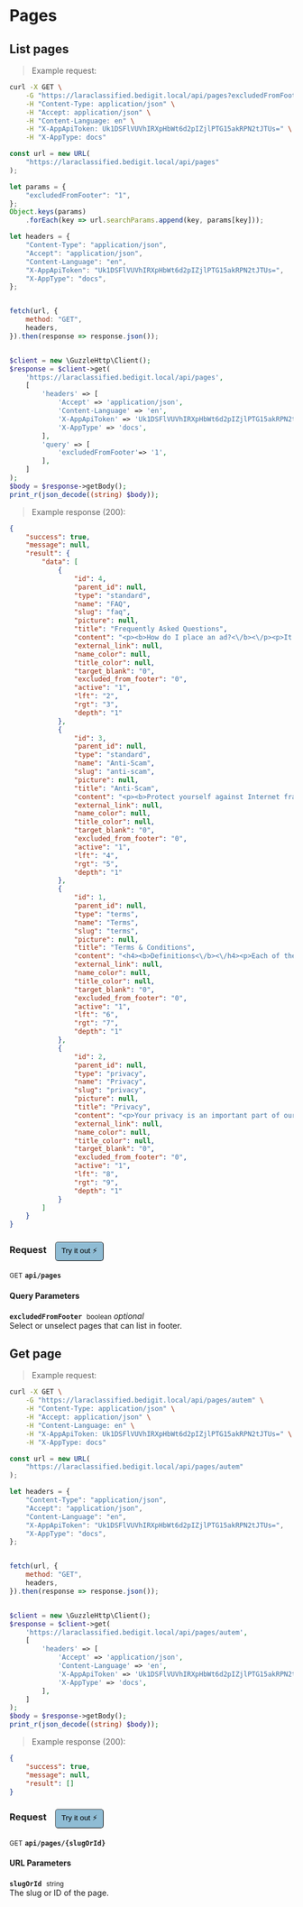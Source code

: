 # Pages


## List pages




> Example request:

```bash
curl -X GET \
    -G "https://laraclassified.bedigit.local/api/pages?excludedFromFooter=1" \
    -H "Content-Type: application/json" \
    -H "Accept: application/json" \
    -H "Content-Language: en" \
    -H "X-AppApiToken: Uk1DSFlVUVhIRXpHbWt6d2pIZjlPTG15akRPN2tJTUs=" \
    -H "X-AppType: docs"
```

```javascript
const url = new URL(
    "https://laraclassified.bedigit.local/api/pages"
);

let params = {
    "excludedFromFooter": "1",
};
Object.keys(params)
    .forEach(key => url.searchParams.append(key, params[key]));

let headers = {
    "Content-Type": "application/json",
    "Accept": "application/json",
    "Content-Language": "en",
    "X-AppApiToken": "Uk1DSFlVUVhIRXpHbWt6d2pIZjlPTG15akRPN2tJTUs=",
    "X-AppType": "docs",
};


fetch(url, {
    method: "GET",
    headers,
}).then(response => response.json());
```

```php

$client = new \GuzzleHttp\Client();
$response = $client->get(
    'https://laraclassified.bedigit.local/api/pages',
    [
        'headers' => [
            'Accept' => 'application/json',
            'Content-Language' => 'en',
            'X-AppApiToken' => 'Uk1DSFlVUVhIRXpHbWt6d2pIZjlPTG15akRPN2tJTUs=',
            'X-AppType' => 'docs',
        ],
        'query' => [
            'excludedFromFooter'=> '1',
        ],
    ]
);
$body = $response->getBody();
print_r(json_decode((string) $body));
```


> Example response (200):

```json
{
    "success": true,
    "message": null,
    "result": {
        "data": [
            {
                "id": 4,
                "parent_id": null,
                "type": "standard",
                "name": "FAQ",
                "slug": "faq",
                "picture": null,
                "title": "Frequently Asked Questions",
                "content": "<p><b>How do I place an ad?<\/b><\/p><p>It's very easy to place an ad: click on the button \"Post free Ads\" above right.<\/p><p><b>What does it cost to advertise?<\/b><\/p><p>The publication is 100% free throughout the website.<\/p><p><b>If I post an ad, will I also get more spam e-mails?<\/b><\/p><p>Absolutely not because your email address is not visible on the website.<\/p><p><b>How long will my ad remain on the website?<\/b><\/p><p>In general, an ad is automatically deactivated from the website after 3 months. You will receive an email a week before D-Day and another on the day of deactivation. You have the ability to put them online in the following month by logging into your account on the site. After this delay, your ad will be automatically removed permanently from the website.<\/p><p><b>I sold my item. How do I delete my ad?<\/b><\/p><p>Once your product is sold or leased, log in to your account to remove your ad.<\/p>",
                "external_link": null,
                "name_color": null,
                "title_color": null,
                "target_blank": "0",
                "excluded_from_footer": "0",
                "active": "1",
                "lft": "2",
                "rgt": "3",
                "depth": "1"
            },
            {
                "id": 3,
                "parent_id": null,
                "type": "standard",
                "name": "Anti-Scam",
                "slug": "anti-scam",
                "picture": null,
                "title": "Anti-Scam",
                "content": "<p><b>Protect yourself against Internet fraud!<\/b><\/p><p>The vast majority of ads are posted by honest people and trust. So you can do excellent business. Despite this, it is important to follow a few common sense rules following to prevent any attempt to scam.<\/p><p><b>Our advices<\/b><\/p><ul><li>Doing business with people you can meet in person.<\/li><li>Never send money by Western Union, MoneyGram or other anonymous payment systems.<\/li><li>Never send money or products abroad.<\/li><li>Do not accept checks.<\/li><li>Ask about the person you're dealing with another confirming source name, address and telephone number.<\/li><li>Keep copies of all correspondence (emails, ads, letters, etc.) and details of the person.<\/li><li>If a deal seems too good to be true, there is every chance that this is the case. Refrain.<\/li><\/ul><p><b>Recognize attempted scam<\/b><\/p><ul><li>The majority of scams have one or more of these characteristics:<\/li><li>The person is abroad or traveling abroad.<\/li><li>The person refuses to meet you in person.<\/li><li>Payment is made through Western Union, Money Gram or check.<\/li><li>The messages are in broken language (English or French or ...).<\/li><li>The texts seem to be copied and pasted.<\/li><li>The deal seems to be too good to be true.<\/li><\/ul>",
                "external_link": null,
                "name_color": null,
                "title_color": null,
                "target_blank": "0",
                "excluded_from_footer": "0",
                "active": "1",
                "lft": "4",
                "rgt": "5",
                "depth": "1"
            },
            {
                "id": 1,
                "parent_id": null,
                "type": "terms",
                "name": "Terms",
                "slug": "terms",
                "picture": null,
                "title": "Terms & Conditions",
                "content": "<h4><b>Definitions<\/b><\/h4><p>Each of the terms mentioned below have in these Conditions of Sale LaraClassified Service (hereinafter the \"Conditions\") the following meanings:<\/p><ol><li>Announcement&nbsp;: refers to all the elements and data (visual, textual, sound, photographs, drawings), presented by an Advertiser editorial under his sole responsibility, in order to buy, rent or sell a product or service and broadcast on the Website and Mobile Site.<\/li><li>Advertiser&nbsp;: means any natural or legal person, a major, established in France, holds an account and having submitted an announcement, from it, on the Website. Any Advertiser must be connected to the Personal Account for deposit and or manage its ads. Ad first deposit automatically entails the establishment of a Personal Account to the Advertiser.<\/li><li>Personal Account&nbsp;: refers to the free space than any Advertiser must create and which it should connect from the Website to disseminate, manage and view its ads.<\/li><li>LaraClassified&nbsp;: means the company that publishes and operates the Website and Mobile Site {YourCompany}, registered at the Trade and Companies Register of {YourCity} under the number {YourCompany Registration Number} whose registered office is at {YourCompany Address}.<\/li><li>Customer Service&nbsp;: LaraClassified means the department to which the Advertiser may obtain further information. This service can be contacted via email by clicking the link on the Website and Mobile Site.<\/li><li>LaraClassified Service&nbsp;: LaraClassified means the services made available to Users and Advertisers on the Website and Mobile Site.<\/li><li>Website&nbsp;: means the website operated by LaraClassified accessed mainly from the URL <a href=\"https:\/\/bedigit.com\">https:\/\/bedigit.com<\/a> and allowing Users and Advertisers to access the Service via internet LaraClassified.<\/li><li>Mobile Site&nbsp;: is the mobile site operated by LaraClassified accessible from the URL <a href=\"https:\/\/bedigit.com\">https:\/\/bedigit.com<\/a> and allowing Users and Advertisers to access via their mobile phone service {YourSiteName}.<\/li><li>User&nbsp;: any visitor with access to LaraClassified Service via the Website and Mobile Site and Consultant Service LaraClassified accessible from different media.<\/li><\/ol><h4><b>Subject<\/b><\/h4><p>These Terms and Conditions Of Use establish the contractual conditions applicable to any subscription by an Advertiser connected to its Personal Account from the Website and Mobile Site.<br><\/p><h4><b>Acceptance<\/b><\/h4><p>Any use of the website by an Advertiser is full acceptance of the current Terms.<br><\/p><h4><b>Responsibility<\/b><\/h4><p>Responsibility for LaraClassified can not be held liable for non-performance or improper performance of due control, either because of the Advertiser, or a case of major force.<br><\/p><h4><b>Modification of these terms<\/b><\/h4><p>LaraClassified reserves the right, at any time, to modify all or part of the Terms and Conditions.<\/p><p>Advertisers are advised to consult the Terms to be aware of the changes.<\/p><h4><b>Miscellaneous<\/b><\/h4><p>If part of the Terms should be illegal, invalid or unenforceable for any reason whatsoever, the provisions in question would be deemed unwritten, without questioning the validity of the remaining provisions will continue to apply between Advertisers and LaraClassified.<\/p><p>Any complaints should be addressed to Customer Service LaraClassified.<\/p>",
                "external_link": null,
                "name_color": null,
                "title_color": null,
                "target_blank": "0",
                "excluded_from_footer": "0",
                "active": "1",
                "lft": "6",
                "rgt": "7",
                "depth": "1"
            },
            {
                "id": 2,
                "parent_id": null,
                "type": "privacy",
                "name": "Privacy",
                "slug": "privacy",
                "picture": null,
                "title": "Privacy",
                "content": "<p>Your privacy is an important part of our relationship with you. Protecting your privacy is only part of our mission to provide a secure web environment. When using our site, including our services, your information will remain strictly confidential. Contributions made on our blog or on our forum are open to public view; so please do not post any personal information in your dealings with others. We accept no liability for those actions because it is your sole responsibility to adequate and safe post content on our site. We will not share, rent or share your information with third parties.<\/p><p>When you visit our site, we collect technical information about your computer and how you access our website and analyze this information such as Internet Protocol (IP) address of your computer, the operating system used by your computer, the browser (eg, Chrome, Firefox, Internet Explorer or other) your computer uses, the name of your Internet service provider (ISP), the Uniform Resource Locator (URL) of the website from which you come and the URL to which you go next and certain operating metrics such as the number of times you use our website. This general information can be used to help us better understand how our site is viewed and used. We may share this general information about our site with our business partners or the general public. For example, we may share the information on the number of daily unique visitors to our site with potential corporate partners or use them for advertising purposes. This information does contain any of your personal data that can be used to contact you or identify you.<\/p><p>When we place links or banners to other sites of our website, please note that we do not control this kind of content or practices or privacy policies of those sites. We do not endorse or assume no responsibility for the privacy policies or information collection practices of any other website other than managed sites LaraClassified.<\/p><p>We use the highest security standard available to protect your identifiable information in transit to us. All data stored on our servers are protected by a secure firewall for the unauthorized use or activity can not take place. Although we make every effort to protect your personal information against loss, misuse or alteration by third parties, you should be aware that there is always a risk that low-intentioned manage to find a way to thwart our security system or that Internet transmissions could be intercepted.<\/p><p>We reserve the right, without notice, to change, modify, add or remove portions of our Privacy Policy at any time and from time to time. These changes will be posted publicly on our website. When you visit our website, you accept all the terms of our privacy policy. Your continued use of this website constitutes your continued agreement to these terms. If you do not agree with the terms of our privacy policy, you should cease using our website.<\/p>",
                "external_link": null,
                "name_color": null,
                "title_color": null,
                "target_blank": "0",
                "excluded_from_footer": "0",
                "active": "1",
                "lft": "8",
                "rgt": "9",
                "depth": "1"
            }
        ]
    }
}
```
<div id="execution-results-GETapi-pages" hidden>
    <blockquote>Received response<span id="execution-response-status-GETapi-pages"></span>:</blockquote>
    <pre class="json"><code id="execution-response-content-GETapi-pages"></code></pre>
</div>
<div id="execution-error-GETapi-pages" hidden>
    <blockquote>Request failed with error:</blockquote>
    <pre><code id="execution-error-message-GETapi-pages"></code></pre>
</div>
<form id="form-GETapi-pages" data-method="GET" data-path="api/pages" data-authed="0" data-hasfiles="0" data-headers='{"Content-Type":"application\/json","Accept":"application\/json","Content-Language":"en","X-AppApiToken":"Uk1DSFlVUVhIRXpHbWt6d2pIZjlPTG15akRPN2tJTUs=","X-AppType":"docs"}' onsubmit="event.preventDefault(); executeTryOut('GETapi-pages', this);">
<h3>
    Request&nbsp;&nbsp;&nbsp;
        <button type="button" style="background-color: #8fbcd4; padding: 5px 10px; border-radius: 5px; border-width: thin;" id="btn-tryout-GETapi-pages" onclick="tryItOut('GETapi-pages');">Try it out ⚡</button>
    <button type="button" style="background-color: #c97a7e; padding: 5px 10px; border-radius: 5px; border-width: thin;" id="btn-canceltryout-GETapi-pages" onclick="cancelTryOut('GETapi-pages');" hidden>Cancel</button>&nbsp;&nbsp;
    <button type="submit" style="background-color: #6ac174; padding: 5px 10px; border-radius: 5px; border-width: thin;" id="btn-executetryout-GETapi-pages" hidden>Send Request 💥</button>
    </h3>
<p>
<small class="badge badge-green">GET</small>
 <b><code>api/pages</code></b>
</p>
<h4 class="fancy-heading-panel"><b>Query Parameters</b></h4>
<p>
<b><code>excludedFromFooter</code></b>&nbsp;&nbsp;<small>boolean</small>     <i>optional</i> &nbsp;
<label data-endpoint="GETapi-pages" hidden><input type="radio" name="excludedFromFooter" value="1" data-endpoint="GETapi-pages" data-component="query" ><code>true</code></label>
<label data-endpoint="GETapi-pages" hidden><input type="radio" name="excludedFromFooter" value="0" data-endpoint="GETapi-pages" data-component="query" ><code>false</code></label>
<br>
Select or unselect pages that can list in footer.
</p>
</form>


## Get page




> Example request:

```bash
curl -X GET \
    -G "https://laraclassified.bedigit.local/api/pages/autem" \
    -H "Content-Type: application/json" \
    -H "Accept: application/json" \
    -H "Content-Language: en" \
    -H "X-AppApiToken: Uk1DSFlVUVhIRXpHbWt6d2pIZjlPTG15akRPN2tJTUs=" \
    -H "X-AppType: docs"
```

```javascript
const url = new URL(
    "https://laraclassified.bedigit.local/api/pages/autem"
);

let headers = {
    "Content-Type": "application/json",
    "Accept": "application/json",
    "Content-Language": "en",
    "X-AppApiToken": "Uk1DSFlVUVhIRXpHbWt6d2pIZjlPTG15akRPN2tJTUs=",
    "X-AppType": "docs",
};


fetch(url, {
    method: "GET",
    headers,
}).then(response => response.json());
```

```php

$client = new \GuzzleHttp\Client();
$response = $client->get(
    'https://laraclassified.bedigit.local/api/pages/autem',
    [
        'headers' => [
            'Accept' => 'application/json',
            'Content-Language' => 'en',
            'X-AppApiToken' => 'Uk1DSFlVUVhIRXpHbWt6d2pIZjlPTG15akRPN2tJTUs=',
            'X-AppType' => 'docs',
        ],
    ]
);
$body = $response->getBody();
print_r(json_decode((string) $body));
```


> Example response (200):

```json
{
    "success": true,
    "message": null,
    "result": []
}
```
<div id="execution-results-GETapi-pages--slugOrId-" hidden>
    <blockquote>Received response<span id="execution-response-status-GETapi-pages--slugOrId-"></span>:</blockquote>
    <pre class="json"><code id="execution-response-content-GETapi-pages--slugOrId-"></code></pre>
</div>
<div id="execution-error-GETapi-pages--slugOrId-" hidden>
    <blockquote>Request failed with error:</blockquote>
    <pre><code id="execution-error-message-GETapi-pages--slugOrId-"></code></pre>
</div>
<form id="form-GETapi-pages--slugOrId-" data-method="GET" data-path="api/pages/{slugOrId}" data-authed="0" data-hasfiles="0" data-headers='{"Content-Type":"application\/json","Accept":"application\/json","Content-Language":"en","X-AppApiToken":"Uk1DSFlVUVhIRXpHbWt6d2pIZjlPTG15akRPN2tJTUs=","X-AppType":"docs"}' onsubmit="event.preventDefault(); executeTryOut('GETapi-pages--slugOrId-', this);">
<h3>
    Request&nbsp;&nbsp;&nbsp;
        <button type="button" style="background-color: #8fbcd4; padding: 5px 10px; border-radius: 5px; border-width: thin;" id="btn-tryout-GETapi-pages--slugOrId-" onclick="tryItOut('GETapi-pages--slugOrId-');">Try it out ⚡</button>
    <button type="button" style="background-color: #c97a7e; padding: 5px 10px; border-radius: 5px; border-width: thin;" id="btn-canceltryout-GETapi-pages--slugOrId-" onclick="cancelTryOut('GETapi-pages--slugOrId-');" hidden>Cancel</button>&nbsp;&nbsp;
    <button type="submit" style="background-color: #6ac174; padding: 5px 10px; border-radius: 5px; border-width: thin;" id="btn-executetryout-GETapi-pages--slugOrId-" hidden>Send Request 💥</button>
    </h3>
<p>
<small class="badge badge-green">GET</small>
 <b><code>api/pages/{slugOrId}</code></b>
</p>
<h4 class="fancy-heading-panel"><b>URL Parameters</b></h4>
<p>
<b><code>slugOrId</code></b>&nbsp;&nbsp;<small>string</small>  &nbsp;
<input type="text" name="slugOrId" data-endpoint="GETapi-pages--slugOrId-" data-component="url" required  hidden>
<br>
The slug or ID of the page.
</p>
</form>



